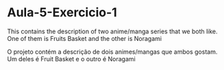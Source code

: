 # Aula-5-Exercicio-1
This contains the description of two anime/manga series that we both like. One of them is Fruits Basket and the other is Noragami

O projeto contém a descrição de dois animes/mangas que ambos gostam. Um deles é Fruit Basket e o outro é Noragami
